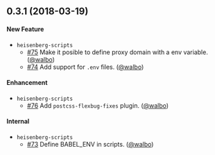 ## 0.3.1 (2018-03-19)

#### New Feature
*   `heisenberg-scripts`
    *   [#75](https://github.com/DekodeInteraktiv/heisenberg/pull/75) Make it posible to define proxy domain with a env variable. ([@walbo](https://github.com/walbo))
    *   [#74](https://github.com/DekodeInteraktiv/heisenberg/pull/74) Add support for `.env` files. ([@walbo](https://github.com/walbo))

#### Enhancement
*   `heisenberg-scripts`
    *   [#76](https://github.com/DekodeInteraktiv/heisenberg/pull/76) Add `postcss-flexbug-fixes` plugin. ([@walbo](https://github.com/walbo))

#### Internal
*   `heisenberg-scripts`
    *   [#73](https://github.com/DekodeInteraktiv/heisenberg/pull/73) Define BABEL_ENV in scripts. ([@walbo](https://github.com/walbo))
